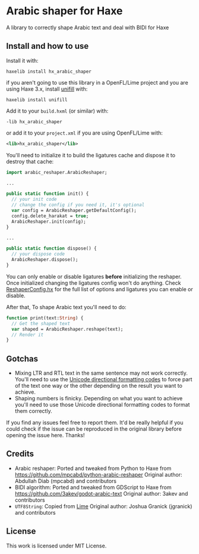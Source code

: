 # Arabic shaper for Haxe

A library to correctly shape Arabic text and deal with BIDI for Haxe

## Install and how to use
Install it with:
```
haxelib install hx_arabic_shaper
```

if you aren't going to use this library in a OpenFL/Lime project and you are using Haxe 3.x, install [unifill](https://github.com/mandel59/unifill) with:
```
haxelib install unifill
```

Add it to your `build.hxml` (or similar) with:
```hxml
-lib hx_arabic_shaper
```

or add it to your `project.xml` if you are using OpenFL/Lime with:
```xml
<lib>hx_arabic_shaper</lib>
```

You'll need to initialize it to build the ligatures cache and dispose it to destroy that cache:
```haxe
import arabic_reshaper.ArabicReshaper;

...

public static function init() {
  // your init code
  // change the config if you need it, it's optional
  var config = ArabicReshaper.getDefaultConfig();
  config.delete_harakat = true;
  ArabicReshaper.init(config);
}

...

public static function dispose() {
  // your dispose code
  ArabicReshaper.dispose();
}
```

You can only enable or disable ligatures **before** initializing the reshaper. Once initialized changing the ligatures config won't do anything. Check [ReshaperConfig.hx](ReshaperConfig.hx) for the full list of options and ligatures you can enable or disable.

After that, To shape Arabic text you'll need to do:
```haxe
function print(text:String) {
  // Get the shaped text
  var shaped = ArabicReshaper.reshape(text);
  // Render it
}
```

## Gotchas
- Mixing LTR and RTL text in the same sentence may not work correctly. You'll need to use the [Unicode directional formatting codes](https://www.unicode.org/reports/tr9/#Directional_Formatting_Codes) to force part of the text one way or the other depending on the result you want to achieve.
- Shaping numbers is finicky. Depending on what you want to achieve you'll need to use those Unicode directional formatting codes to format them correctly.

If you find any issues feel free to report them. It'd be really helpful if you could check if the issue can be reproduced in the original library before opening the issue here. Thanks!

## Credits
- Arabic reshaper: Ported and tweaked from Python to Haxe from https://github.com/mpcabd/python-arabic-reshaper Original author: Abdullah Diab (mpcabd) and contributors
- BIDI algorithm: Ported and tweaked from GDScript to Haxe from https://github.com/3akev/godot-arabic-text Original author: 3akev and contributors
- `UTF8String`: Copied from [Lime](https://github.com/haxelime/lime) Original author: Joshua Granick (jgranick) and contributors

## License

This work is licensed under MIT License.